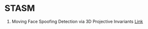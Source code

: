 # STASM

1. Moving Face Spoofing Detection via 3D Projective Invariants [Link](https://drive.google.com/file/d/16NQDUyMLp6oLaFwnOw-h-jzS0xaIA9uE/view?usp=sharing)